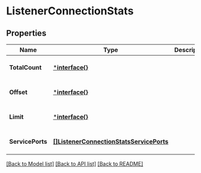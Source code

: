 # ListenerConnectionStats

## Properties
Name | Type | Description | Notes
------------ | ------------- | ------------- | -------------
**TotalCount** | [***interface{}**](interface{}.md) |  | [optional] [default to null]
**Offset** | [***interface{}**](interface{}.md) |  | [optional] [default to null]
**Limit** | [***interface{}**](interface{}.md) |  | [optional] [default to null]
**ServicePorts** | [**[]ListenerConnectionStatsServicePorts**](Listener_connection_stats_service_ports.md) |  | [optional] [default to null]

[[Back to Model list]](../README.md#documentation-for-models) [[Back to API list]](../README.md#documentation-for-api-endpoints) [[Back to README]](../README.md)


